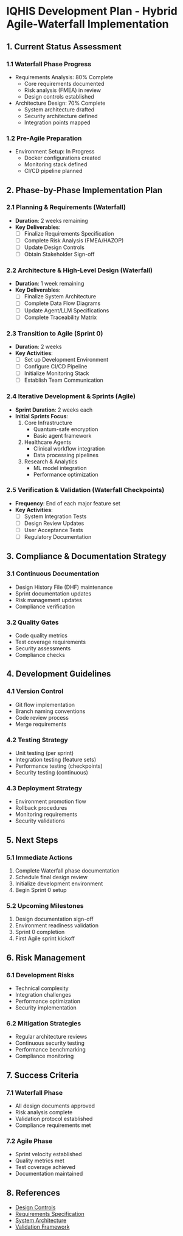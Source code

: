 # IQHIS Development Plan - Hybrid Agile-Waterfall Implementation

## 1. Current Status Assessment

### 1.1 Waterfall Phase Progress
- Requirements Analysis: 80% Complete
  - Core requirements documented
  - Risk analysis (FMEA) in review
  - Design controls established
- Architecture Design: 70% Complete
  - System architecture drafted
  - Security architecture defined
  - Integration points mapped

### 1.2 Pre-Agile Preparation
- Environment Setup: In Progress
  - Docker configurations created
  - Monitoring stack defined
  - CI/CD pipeline planned

## 2. Phase-by-Phase Implementation Plan

### 2.1 Planning & Requirements (Waterfall)
- **Duration**: 2 weeks remaining
- **Key Deliverables**:
  - [ ] Finalize Requirements Specification
  - [ ] Complete Risk Analysis (FMEA/HAZOP)
  - [ ] Update Design Controls
  - [ ] Obtain Stakeholder Sign-off

### 2.2 Architecture & High-Level Design (Waterfall)
- **Duration**: 1 week remaining
- **Key Deliverables**:
  - [ ] Finalize System Architecture
  - [ ] Complete Data Flow Diagrams
  - [ ] Update Agent/LLM Specifications
  - [ ] Complete Traceability Matrix

### 2.3 Transition to Agile (Sprint 0)
- **Duration**: 2 weeks
- **Key Activities**:
  - [ ] Set up Development Environment
  - [ ] Configure CI/CD Pipeline
  - [ ] Initialize Monitoring Stack
  - [ ] Establish Team Communication

### 2.4 Iterative Development & Sprints (Agile)
- **Sprint Duration**: 2 weeks each
- **Initial Sprints Focus**:
  1. Core Infrastructure
     - Quantum-safe encryption
     - Basic agent framework
  2. Healthcare Agents
     - Clinical workflow integration
     - Data processing pipelines
  3. Research & Analytics
     - ML model integration
     - Performance optimization

### 2.5 Verification & Validation (Waterfall Checkpoints)
- **Frequency**: End of each major feature set
- **Key Activities**:
  - [ ] System Integration Tests
  - [ ] Design Review Updates
  - [ ] User Acceptance Tests
  - [ ] Regulatory Documentation

## 3. Compliance & Documentation Strategy

### 3.1 Continuous Documentation
- Design History File (DHF) maintenance
- Sprint documentation updates
- Risk management updates
- Compliance verification

### 3.2 Quality Gates
- Code quality metrics
- Test coverage requirements
- Security assessments
- Compliance checks

## 4. Development Guidelines

### 4.1 Version Control
- Git flow implementation
- Branch naming conventions
- Code review process
- Merge requirements

### 4.2 Testing Strategy
- Unit testing (per sprint)
- Integration testing (feature sets)
- Performance testing (checkpoints)
- Security testing (continuous)

### 4.3 Deployment Strategy
- Environment promotion flow
- Rollback procedures
- Monitoring requirements
- Security validations

## 5. Next Steps

### 5.1 Immediate Actions
1. Complete Waterfall phase documentation
2. Schedule final design review
3. Initialize development environment
4. Begin Sprint 0 setup

### 5.2 Upcoming Milestones
1. Design documentation sign-off
2. Environment readiness validation
3. Sprint 0 completion
4. First Agile sprint kickoff

## 6. Risk Management

### 6.1 Development Risks
- Technical complexity
- Integration challenges
- Performance optimization
- Security implementation

### 6.2 Mitigation Strategies
- Regular architecture reviews
- Continuous security testing
- Performance benchmarking
- Compliance monitoring

## 7. Success Criteria

### 7.1 Waterfall Phase
- All design documents approved
- Risk analysis complete
- Validation protocol established
- Compliance requirements met

### 7.2 Agile Phase
- Sprint velocity established
- Quality metrics met
- Test coverage achieved
- Documentation maintained

## 8. References

- [Design Controls](../design_controls/design_control_template.md)
- [Requirements Specification](../requirements/requirements_spec.md)
- [System Architecture](../architecture/system_architecture.md)
- [Validation Framework](../validation/validation_framework.md) 